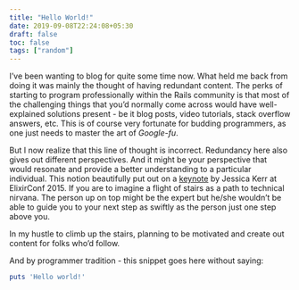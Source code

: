 ```yaml
---
title: "Hello World!"
date: 2019-09-08T22:24:08+05:30
draft: false
toc: false
tags: ["random"]
---
```


I’ve been wanting to blog for quite some time now. What held me back from doing it was mainly the thought of having redundant content.
The perks of starting to program professionally within the Rails community is that most of the challenging things that you’d normally come across would have well-explained solutions present - be it blog posts, video tutorials, stack overflow answers, etc. This is of course very fortunate for budding programmers, as one just needs to master the art of *Google-fu*.

But I now realize that this line of thought is incorrect. Redundancy here also gives out different perspectives. And it might be your perspective that would resonate and provide a better understanding to a particular individual. This notion beautifully put out on a [keynote](https://youtu.be/X25xOhntr6s?t=2785) by Jessica Kerr at ElixirConf 2015. If you are to imagine a flight of stairs as a path to technical nirvana. The person up on top might be the expert but he/she wouldn’t be able to guide you to your next step as swiftly as the person just one step above you.

In my hustle to climb up the stairs, planning to be motivated and create out content for folks who’d follow.

And by programmer tradition - this snippet goes here without saying:

```ruby
puts 'Hello world!'
```

